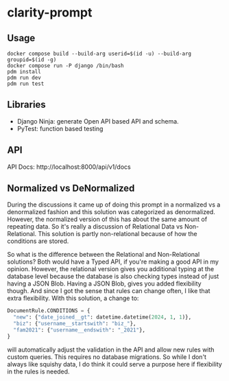 # clarity-prompt

## Usage

```
docker compose build --build-arg userid=$(id -u) --build-arg groupid=$(id -g)
docker compose run -P django /bin/bash
pdm install
pdm run dev
pdm run test
```

## Libraries

- Django Ninja: generate Open API based API and schema.
- PyTest: function based testing

## API

API Docs: http://localhost:8000/api/v1/docs

## Normalized vs DeNormalized

During the discussions it came up of doing this prompt in a normalized vs a denormalized fashion and this solution was categorized as denormalized. However, the normalized version of this has about the same amount of repeating data. So it's really a discussion of Relational Data vs Non-Relational. This solution is partly non-relational because of how the conditions are stored.

So what is the difference between the Relational and Non-Relational solutions? Both would have a Typed API, if you're making a good API in my opinion. However, the relational version gives you additional typing at the database level because the database is also checking types instead of just having a JSON Blob. Having a JSON Blob, gives you added flexibility though. And since I got the sense that rules can change often, I like that extra flexibility. With this solution, a change to:

```python
DocumentRule.CONDITIONS = {
  "new": {"date_joined__gt": datetime.datetime(2024, 1, 1)},
  "biz": {"username__startswith": "biz_"},
  "fam2021": {"username__endswith": "_2021"},
}
```

will automatically adjust the validation in the API and allow new rules with custom queries. This requires no database migrations. So while I don't always like squishy data, I do think it could serve a purpose here if flexibility in the rules is needed.
